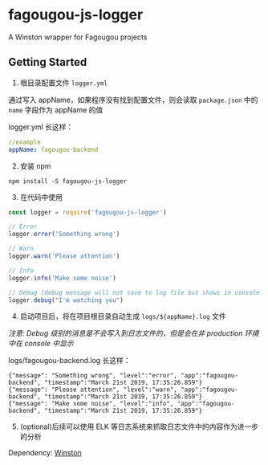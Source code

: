 # fagougou-js-logger
A Winston wrapper for Fagougou projects

## Getting Started

1. 根目录配置文件 `logger.yml` 

通过写入 appName，如果程序没有找到配置文件，则会读取 `package.json` 中的 `name` 字段作为 appName 的值

logger.yml 长这样：

```yaml
//example
appName: fagougou-backend

```


2. 安装 npm

`npm install -S fagougou-js-logger`

3. 在代码中使用

```javascript
const logger = require('fagougou-js-logger')

// Error
logger.error('Something wrong')

// Warn
logger.warn('Please attention')

// Info
logger.info('Make some noise')

// Debug (debug message will not save to log file but shows in console when !production)
logger.debug("I'm watching you")

```

4. 启动项目后，将在项目根目录自动生成 `logs/${appName}.log` 文件

_注意: Debug 级别的消息是不会写入到日志文件的，但是会在非 production 环境中在 console 中显示_

logs/fagougou-backend.log 长这样：

```
{"message": "Something wrong", "level":"error", "app":"fagougou-backend", "timestamp":"March 21st 2019, 17:35:26.859"}
{"message": "Please attention", "level":"warn", "app":"fagougou-backend", "timestamp":"March 21st 2019, 17:35:26.859"}
{"message": "Make some noise", "level":"info", "app":"fagougou-backend", "timestamp":"March 21st 2019, 17:35:26.859"}

```

5. (optional)后续可以使用 ELK 等日志系统来抓取日志文件中的内容作为进一步的分析


Dependency: [Winston](https://github.com/winstonjs/winston)
